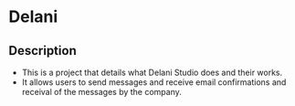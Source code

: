 # Delani

## Description
* This is a project that details what Delani Studio does and their works.
* It allows users to send messages and receive email confirmations and receival of the messages by the company.
